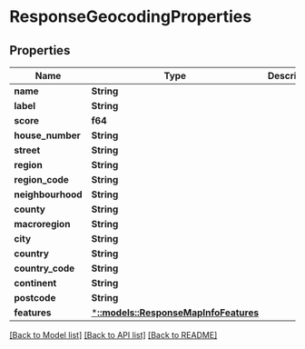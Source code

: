 # ResponseGeocodingProperties

## Properties
Name | Type | Description | Notes
------------ | ------------- | ------------- | -------------
**name** | **String** |  | 
**label** | **String** |  | 
**score** | **f64** |  | [optional] 
**house_number** | **String** |  | [optional] 
**street** | **String** |  | [optional] 
**region** | **String** |  | [optional] 
**region_code** | **String** |  | [optional] 
**neighbourhood** | **String** |  | [optional] 
**county** | **String** |  | [optional] 
**macroregion** | **String** |  | [optional] 
**city** | **String** |  | [optional] 
**country** | **String** |  | [optional] 
**country_code** | **String** |  | [optional] 
**continent** | **String** |  | [optional] 
**postcode** | **String** |  | [optional] 
**features** | [***::models::ResponseMapInfoFeatures**](ResponseMapInfoFeatures.md) |  | [optional] 

[[Back to Model list]](../README.md#documentation-for-models) [[Back to API list]](../README.md#documentation-for-api-endpoints) [[Back to README]](../README.md)


